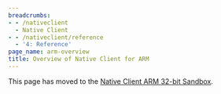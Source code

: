 ```yaml
---
breadcrumbs:
- - /nativeclient
  - Native Client
- - /nativeclient/reference
  - '4: Reference'
page_name: arm-overview
title: Overview of Native Client for ARM
---
```


This page has moved to the [Native Client ARM 32-bit
Sandbox](http://developer.chrome.com/native-client/reference/sandbox_internals/arm-32-bit-sandbox).